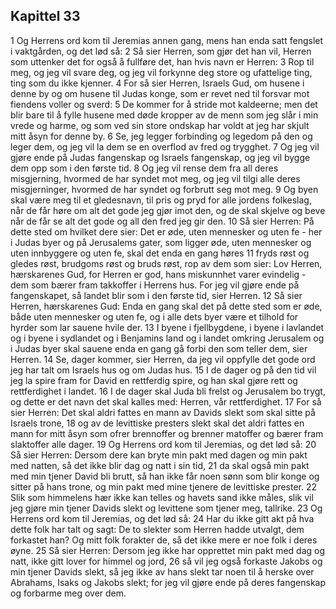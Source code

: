 ## Kapittel 33

1 Og Herrens ord kom til Jeremias annen gang, mens han enda satt fengslet i vaktgården, og det lød så:
2 Så sier Herren, som gjør det han vil, Herren som uttenker det for også å fullføre det, han hvis navn er Herren:
3 Rop til meg, og jeg vil svare deg, og jeg vil forkynne deg store og ufattelige ting, ting som du ikke kjenner.
4 For så sier Herren, Israels Gud, om husene i denne by og om husene til Judas konge, som er revet ned til forsvar mot fiendens voller og sverd:
5 De kommer for å stride mot kaldeerne; men det blir bare til å fylle husene med døde kropper av de menn som jeg slår i min vrede og harme, og som ved sin store ondskap har voldt at jeg har skjult mitt åsyn for denne by.
6 Se, jeg legger forbinding og legedom på den og leger dem, og jeg vil la dem se en overflod av fred og trygghet.
7 Og jeg vil gjøre ende på Judas fangenskap og Israels fangenskap, og jeg vil bygge dem opp som i den første tid.
8 Og jeg vil rense dem fra all deres misgjerning, hvormed de har syndet mot meg, og jeg vil tilgi alle deres misgjerninger, hvormed de har syndet og forbrutt seg mot meg.
9 Og byen skal være meg til et gledesnavn, til pris og pryd for alle jordens folkeslag, når de får høre om alt det gode jeg gjør imot den, og de skal skjelve og beve når de får se alt det gode og all den fred jeg gir den.
10 Så sier Herren: På dette sted om hvilket dere sier: Det er øde, uten mennesker og uten fe - her i Judas byer og på Jerusalems gater, som ligger øde, uten mennesker og uten innbyggere og uten fe, skal det enda en gang høres
11 fryds røst og gledes røst, brudgoms røst og bruds røst, rop av dem som sier: Lov Herren, hærskarenes Gud, for Herren er god, hans miskunnhet varer evindelig - dem som bærer fram takkoffer i Herrens hus. For jeg vil gjøre ende på fangenskapet, så landet blir som i den første tid, sier Herren.
12 Så sier Herren, hærskarenes Gud: Enda en gang skal det på dette sted som er øde, både uten mennesker og uten fe, og i alle dets byer være et tilhold for hyrder som lar sauene hvile der.
13 I byene i fjellbygdene, i byene i lavlandet og i byene i sydlandet og i Benjamins land og i landet omkring Jerusalem og i Judas byer skal sauene enda en gang gå forbi den som teller dem, sier Herren.
14 Se, dager kommer, sier Herren, da jeg vil oppfylle det gode ord jeg har talt om Israels hus og om Judas hus.
15 I de dager og på den tid vil jeg la spire fram for David en rettferdig spire, og han skal gjøre rett og rettferdighet i landet.
16 I de dager skal Juda bli frelst og Jerusalem bo trygt, og dette er det navn det skal kalles med: Herren, vår rettferdighet.
17 For så sier Herren: Det skal aldri fattes en mann av Davids slekt som skal sitte på Israels trone,
18 og av de levittiske presters slekt skal det aldri fattes en mann for mitt åsyn som ofrer brennoffer og brenner matoffer og bærer fram slaktoffer alle dager.
19 Og Herrens ord kom til Jeremias, og det lød så:
20 Så sier Herren: Dersom dere kan bryte min pakt med dagen og min pakt med natten, så det ikke blir dag og natt i sin tid,
21 da skal også min pakt med min tjener David bli brutt, så han ikke får noen sønn som blir konge og sitter på hans trone, og min pakt med mine tjenere de levittiske prester.
22 Slik som himmelens hær ikke kan telles og havets sand ikke måles, slik vil jeg gjøre min tjener Davids slekt og levittene som tjener meg, tallrike.
23 Og Herrens ord kom til Jeremias, og det lød så:
24 Har du ikke gitt akt på hva dette folk har talt og sagt: De to slekter som Herren hadde utvalgt, dem forkastet han? Og mitt folk forakter de, så det ikke mere er noe folk i deres øyne.
25 Så sier Herren: Dersom jeg ikke har opprettet min pakt med dag og natt, ikke gitt lover for himmel og jord,
26 så vil jeg også forkaste Jakobs og min tjener Davids slekt, så jeg ikke av hans slekt tar noen til å herske over Abrahams, Isaks og Jakobs slekt; for jeg vil gjøre ende på deres fangenskap og forbarme meg over dem.
